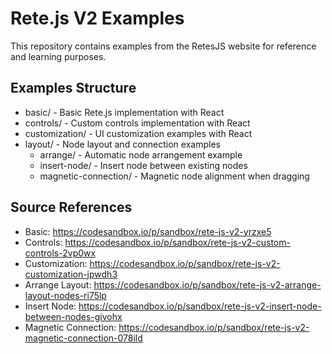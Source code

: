 # Rete.js V2 Examples

This repository contains examples from the RetesJS website for reference and learning purposes.

## Examples Structure

- basic/ - Basic Rete.js implementation with React
- controls/ - Custom controls implementation with React
- customization/ - UI customization examples with React
- layout/ - Node layout and connection examples
  - arrange/ - Automatic node arrangement example
  - insert-node/ - Insert node between existing nodes
  - magnetic-connection/ - Magnetic node alignment when dragging

## Source References

- Basic: https://codesandbox.io/p/sandbox/rete-js-v2-yrzxe5
- Controls: https://codesandbox.io/p/sandbox/rete-js-v2-custom-controls-2vp0wx
- Customization: https://codesandbox.io/p/sandbox/rete-js-v2-customization-jpwdh3
- Arrange Layout: https://codesandbox.io/p/sandbox/rete-js-v2-arrange-layout-nodes-ri75lp
- Insert Node: https://codesandbox.io/p/sandbox/rete-js-v2-insert-node-between-nodes-givohx
- Magnetic Connection: https://codesandbox.io/p/sandbox/rete-js-v2-magnetic-connection-078ild
